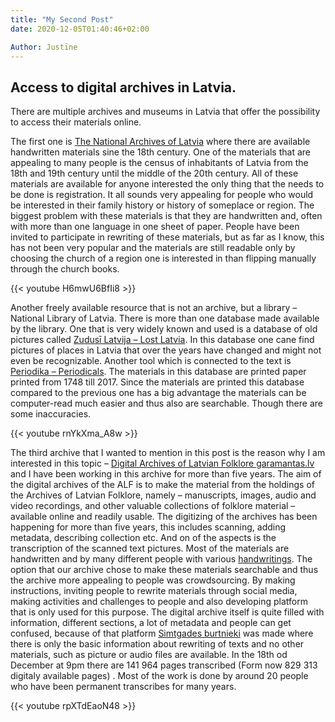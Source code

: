 ```yaml
---
title: "My Second Post"
date: 2020-12-05T01:40:46+02:00

Author: Justīne
---
```


## Access to digital archives in Latvia.


There are multiple archives and museums in Latvia that offer the possibility to access their materials online.

The first one is [The National Archives of Latvia](https://www.arhivi.gov.lv/default.aspx?lang=EN)
where there are available handwritten materials sine the 18th century.
One of the materials that are appealing to many people is the census of inhabitants of Latvia from the 18th and 19th century
until the middle of the 20th century. All of these materials are available for anyone interested the only thing that the needs 
to be done is registration. It all sounds very appealing for people who would be interested in their family history or history 
of someplace or region. The biggest problem with these materials is that they are handwritten and, often with more than one 
language in one sheet of paper. People have been invited to participate in rewriting of these materials, but as far as I know, 
this has not been very popular and the materials are still readable only by choosing the church of a region one is interested 
in than flipping manually through the church books. 

{{< youtube H6mwU6BfIi8 >}}


Another freely available resource that is not an archive, but a library – National Library of Latvia. There is more than one 
database made available by the library. One that is very widely known and used is a database of old pictures called [Zudusī Latvija – Lost Latvia]( https://zudusilatvija.lv/).
In this database one cane find pictures of places in Latvia that over the years have changed and might not even be recognizable. 
Another tool which is connected to the text is [Periodika – Periodicals]( http://www.periodika.lv/). The materials in this database
are printed paper printed from 1748 till 2017. Since the materials are printed this database compared to the previous one has a big
advantage the materials can be computer-read much easier and thus also are searchable. Though there are some inaccuracies. 

{{< youtube rnYkXma_A8w >}}


The third archive that I wanted to mention in this post is the reason why I am interested in this topic – [Digital Archives of Latvian Folklore garamantas.lv](http://garamantas.lv/) 
and I have been working in this archive for more than five years. The aim of the digital archives of the ALF is to make the material
 from the holdings of the Archives of Latvian Folklore, namely – manuscripts, images, audio and video recordings, and other valuable 
collections of folklore material – available online and readily usable. The digitizing of the archives has been happening for more 
than five years, this includes scanning, adding metadata, describing collection etc. And on of the aspects is the transcription of 
the scanned text pictures. Most of the materials are handwritten and by many different people with various [handwritings]( http://garamantas.lv/en/file/905047).
The option that our archive chose to make these materials searchable and thus the archive more appealing to people was crowdsourcing. 
By making instructions, inviting people to rewrite materials through social media, making activities and challenges to people and also
developing platform that is only used for this purpose. The digital archive itself is quite filled with information, different sections,
a lot of metadata and people can get confused, because of that platform [Simtgades burtnieki]( http://lv100.garamantas.lv/) was made 
where there is only the basic information about rewriting of texts and no other materials, such as picture or audio files are available. 
In the 18th od December at 9pm there are 141 964 pages transcribed (Form now 829 313 digitaly available pages) . Most of the work is done by around 20 people who have been permanent 
transcribes for many years. 

{{< youtube rpXTdEaoN48 >}}
